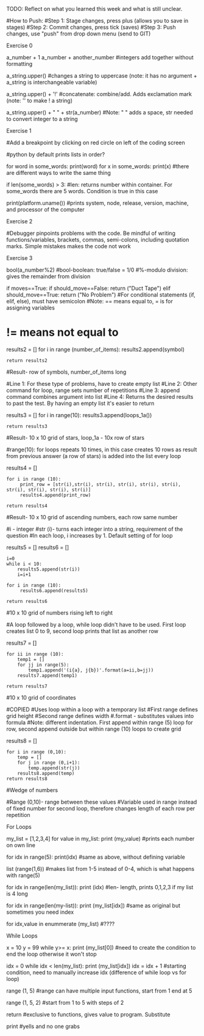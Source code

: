 TODO: Reflect on what you learned this week and what is still unclear.

#How to Push: 
#Step 1: Stage changes, press plus (allows you to save in stages)
#Step 2: Commit changes, press tick (saves)
#Step 3: Push changes, use "push" from drop down menu (send to GIT)



Exercise 0

a_number + 1
a_number + another_number
#integers add together without formatting

a_string.upper()
#changes a string to uppercase (note: it has no argument + a_string is interchangeable variable)

a_string.upper() + '!'
#concatenate: combine/add. Adds exclamation mark (note: '' to make ! a string)

a_string.upper() + " " + str(a_number)
#Note: " " adds a space, str needed to convert integer to a string




Exercise 1

#Add a breakpoint by clicking on red circle on left of the coding screen

#python by default prints lists in order? 

for word in some_words:
    print(word) 
for x in some_words:
    print(x)
#there are different ways to write the same thing 

if len(some_words) > 3:
#len: returns number within container. For some_words there are 5 words. Condition is true in this case

print(platform.uname())
#prints system, node, release, version, machine, and processor of the computer




Exercise 2

#Debugger pinpoints problems with the code. Be mindful of writing functions/variables, brackets, commas, semi-colons, including quotation marks. Simple mistakes makes the code not work




Exercise 3

bool(a_number%2)
#bool-boolean: true/false = 1/0
#%-modulo division: gives the remainder from division

if moves==True:
        if should_move==False:
            return ("Duct Tape")
        elif should_move==True:
            return ("No Problem")
#For conditional statements (if, elif, else), must have semicolon
#Note: == means equal to, = is for assigning variables
#      != means not equal to

results2 = [] 
    for i in range (number_of_items):
        results2.append(symbol)

    return results2
#Result- row of symbols, number_of_items long

#Line 1: For these type of problems, have to create empty list
#Line 2: Other command for loop, range sets number of repetitions
#Line 3: append command combines argument into list
#Line 4: Returns the desired results to past the test. By having an empty list it's easier to return

results3 = []
    for i in range(10):
        results3.append(loops_1a())
    
    return results3
#Result- 10 x 10 grid of stars, loop_1a - 10x row of stars

#range(10): for loops repeats 10 times, in this case creates 10 rows as result from previous answer (a row of stars) is added into the list every loop

results4 = []

    for i in range (10):
         print_row = [str(i),str(i), str(i), str(i), str(i), str(i), str(i), str(i), str(i), str(i)]
         results4.append(print_row)

    return results4
#Result- 10 x 10 grid of ascending numbers, each row same number

#i - integer
#str (i)- turns each integer into a string, requirement of the question
#In each loop, i increases by 1. Default setting of for loop

results5 = []
    results6 = []

    i=0
    while i < 10:
        results5.append(str(i))
        i=i+1

    for i in range (10):
         results6.append(results5)
    
    return results6
#10 x 10 grid of numbers rising left to right

#A loop followed by a loop, while loop didn't have to be used. First loop creates list 0 to 9, second loop prints that list as another row

results7 = []

    for ii in range (10):
        temp1 = []
        for jj in range(5):
            temp1.append('(i{a}, j{b})'.format(a=ii,b=jj))
        results7.append(temp1)

    return results7
#10 x 10 grid of coordinates

#COPIED
#Uses loop within a loop with a temporary list
#First range defines grid height
#Second range defines width
#.format - substitutes values into formula
#Note: different indentation. First append within range (5) loop for row, second append outside but within range (10) loops to create grid

results8 = []

    for i in range (0,10):
        temp = []
        for j in range (0,i+1):
            temp.append(str(j))
        results8.append(temp)
    return results8
#Wedge of numbers

#Range (0,10)- range between these values
#Variable used in range instead of fixed number for second loop, therefore changes length of each row per repetition


For Loops

my_list = [1,2,3,4]
for value in my_list:
    print (my_value) 
#prints each number on own line

for idx in range(5):
    print(idx)
#same as above, without defining variable

list (range(1,6))
#makes list from 1-5 instead of 0-4, which is what happens with range(5)

for idx in range(len(my_list)):
    print (idx)
#len- length, prints 0,1,2,3 if my list is 4 long

for idx in range(len(my-list)):
    print (my_list[idx])
#same as original but sometimes you need index

for idx,value in enummerate (my_list) 
#????   



While Loops

x = 10
y = 99
while y>= x:
    print (my_list[0])
#need to create the condition to end the loop otherwise it won't stop

idx = 0 
while idx < len(my_list):
    print (my_list[idx])
    idx = idx + 1
#starting condition, need to manually increase idx (difference of while loop vs for loop)

range (1, 5)
#range can have multiple input functions, start from 1 end at 5

range (1, 5, 2)
#start  from 1 to 5 with steps of 2

return 
#exclusive to functions, gives value to program. Substitute 

print
#yells and no one grabs